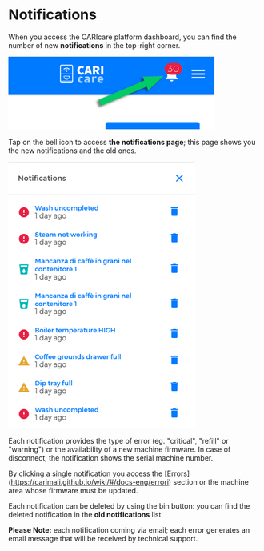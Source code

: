 # Notifications

When you access the CARIcare platform dashboard, you can find the number of new **notifications** in the top-right corner. 

<kbd>![Notifications](_images/notifiche-00-eng.png)</kbd>

Tap on the bell icon to access **the notifications page**; this page shows you the new notifications and the old ones. 

<kbd>![New Notifications](_images/notifiche-01-eng.png)</kbd>

Each notification provides the type of error (eg. "critical", "refill" or "warning") or the availability of a new machine firmware. In case of disconnect, the notification shows the serial machine number. 

By clicking a single notification you access the [Errors] (https://carimali.github.io/wiki/#/docs-eng/errori) section or the machine area whose firmware must be updated.

Each notification can be deleted by using the bin button: you can find the deleted notification in the **old notifications** list.  


**Please Note:** each notification coming via email; each error generates an email message that will be received by technical support. 







